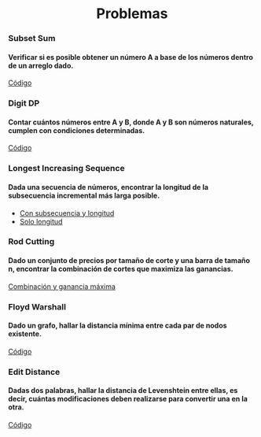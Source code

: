 <div align="center">  

# Problemas  

 <div align="left">  
  
 ### Subset Sum  
   #### Verificar si es posible obtener un número A a base de los números dentro de un arreglo dado.  
   [Código](https://github.com/marinovivianUPB/Algoritmica/blob/main/Dynamic%20Programming/Problemas/Subset%20Sum/main.cpp)  
   
 ### Digit DP    
   #### Contar cuántos números entre A y B, donde A y B son números naturales, cumplen con condiciones determinadas.  
   [Código](https://github.com/marinovivianUPB/Algoritmica/blob/main/Dynamic%20Programming/Problemas/digitDP.cpp)  
 ### Longest Increasing Sequence  
   #### Dada una secuencia de números, encontrar la longitud de la subsecuencia incremental más larga posible. 
   * [Con subsecuencia y longitud](https://github.com/marinovivianUPB/Algoritmica/blob/main/Dynamic%20Programming/Busqueda%20Binaria/Problemas/LIS/Con%20Subsecuencia/lis.cpp)  
   * [Solo longitud](https://github.com/marinovivianUPB/Algoritmica/blob/main/Dynamic%20Programming/Busqueda%20Binaria/Problemas/LIS/Sin%20Subsecuencia/lis.cpp)  
 ### Rod Cutting  
   #### Dado un conjunto de precios por tamaño de corte y una barra de tamaño n, encontrar la combinación de cortes que maximiza las ganancias.  
   [Combinación y ganancia máxima](https://github.com/marinovivianUPB/Algoritmica/edit/main/Dynamic%20Programming/Problemas/Rod%20Cutting/main.cpp)
 ### Floyd Warshall  
   #### Dado un grafo, hallar la distancia mínima entre cada par de nodos existente.  
   [Código](https://github.com/marinovivianUPB/Algoritmica/edit/main/Dynamic%20Programming/Problemas/Floyd%20Warshall/main.cpp)  
 ### Edit Distance  
   #### Dadas dos palabras, hallar la distancia de Levenshtein entre ellas, es decir, cuántas modificaciones deben realizarse para convertir una en la otra.  
   [Código](https://github.com/marinovivianUPB/Algoritmica/edit/main/Dynamic%20Programming/Problemas/Edit%20Distance/main.cpp)  
